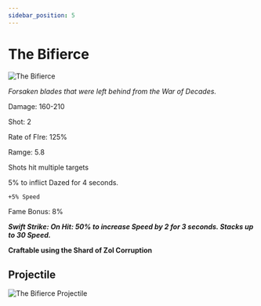```yaml
---
sidebar_position: 5
---
```

# The Bifierce

![The Bifierce](https://vwiki.valorserver.com/api/item/picture/The%20Bifierce)

<i>Forsaken blades that were left behind from the War of Decades.</i>

Damage: 160-210

Shot: 2 

Rate of FIre: 125%

Ramge: 5.8

Shots hit multiple targets

5% to inflict Dazed for 4 seconds.

    +5% Speed
    
Fame Bonus: 8%

***Swift Strike: On Hit: 50% to increase Speed by 2 for 3 seconds. Stacks up to 30 Speed.***

**Craftable using the Shard of Zol Corruption**

## Projectile

![The Bifierce Projectile](https://cdn.discordapp.com/attachments/953134990428868629/969068406227763250/bifierce.gif)
